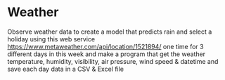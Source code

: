 # Weather 
Observe weather data to create a model that predicts rain and select a holiday 
using this web service
https://www.metaweather.com/api/location/1521894/
one time for 3 different days in this week
and make a program that get the weather temperature, humidity, visibility, 
air pressure, wind speed & datetime and save each day data in a CSV & Excel file
